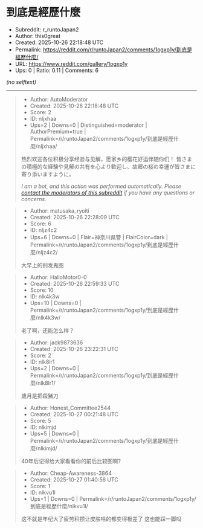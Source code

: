 # 到底是經歷什麼

- Subreddit: r_runtoJapan2
- Author: this0great
- Created: 2025-10-26 22:18:48 UTC
- Permalink: https://reddit.com/r/runtoJapan2/comments/1ogxp1y/到底是經歷什麼/
- URL: https://www.reddit.com/gallery/1ogxp1y
- Ups: 0 | Ratio: 0.11 | Comments: 6

_(no selftext)_

---

> - Author: AutoModerator
> - Created: 2025-10-26 22:18:48 UTC
> - Score: 2
> - ID: nljxhaa
> - Ups=2 | Downs=0 | Distinguished=moderator | AuthorPremium=true | Permalink=/r/runtoJapan2/comments/1ogxp1y/到底是經歷什麼/nljxhaa/
>
> 热烈欢迎各位积极分享经验与见解，愿家乡的樱花好运伴随你们！
> 皆さまの積極的な経験や見解の共有を心より歓迎し、故郷の桜の幸運が皆さまに寄り添いますように。
> 
> *I am a bot, and this action was performed automatically. Please [contact the moderators of this subreddit](/message/compose/?to=/r/runtoJapan2) if you have any questions or concerns.*

> - Author: matusaka_ryoiti
> - Created: 2025-10-26 22:28:09 UTC
> - Score: 6
> - ID: nljz4c2
> - Ups=6 | Downs=0 | Flair=神奈川県警 | FlairColor=dark | Permalink=/r/runtoJapan2/comments/1ogxp1y/到底是經歷什麼/nljz4c2/
>
> 大早上的别发鬼图

> - Author: HalloMotor0-0
> - Created: 2025-10-26 22:59:33 UTC
> - Score: 10
> - ID: nlk4k3w
> - Ups=10 | Downs=0 | Permalink=/r/runtoJapan2/comments/1ogxp1y/到底是經歷什麼/nlk4k3w/
>
> 老了啊，还能怎么样？

> - Author: jack9873636
> - Created: 2025-10-26 23:22:31 UTC
> - Score: 2
> - ID: nlk8lr1
> - Ups=2 | Downs=0 | Permalink=/r/runtoJapan2/comments/1ogxp1y/到底是經歷什麼/nlk8lr1/
>
> 歲月是把殺豬刀

> - Author: Honest_Committee2544
> - Created: 2025-10-27 00:21:48 UTC
> - Score: 5
> - ID: nlkimjd
> - Ups=5 | Downs=0 | Permalink=/r/runtoJapan2/comments/1ogxp1y/到底是經歷什麼/nlkimjd/
>
> 40年后记得给大家看看你的前后比较图啊?

> - Author: Cheap-Awareness-3864
> - Created: 2025-10-27 01:40:56 UTC
> - Score: 1
> - ID: nlkvu1l
> - Ups=1 | Downs=0 | Permalink=/r/runtoJapan2/comments/1ogxp1y/到底是經歷什麼/nlkvu1l/
>
> 这不就是年纪大了疲劳积攒让皮肤啥的都变得极差了 这也能踩一脚吗
